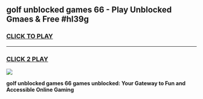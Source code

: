 
## golf unblocked games 66 - Play Unblocked Gmaes & Free #hl39g
<h3>
<a href="https://news.freeplayer.one?title=golf_unblocked_games_66&ref=03M">CLICK TO PLAY</a></h3>
<hr>

<h3>
<a href="https://news.freeplayer.one?title=golf_unblocked_games_66&ref=03M">CLICK 2 PLAY</a>
  
</h3>

<a href="https://news.freeplayer.one?title=golf_unblocked_games_66&ref=03M"><img src="https://clearcache.store/games.png"></a>


**golf unblocked games 66 games unblocked: Your Gateway to Fun and Accessible Online Gaming**
